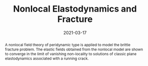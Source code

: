 ---
title: "Nonlocal Elastodynamics and Fracture"

authors:
- "Robert Lipton"
- admin
author_notes:
- "Corresponding author"
date: "2021-03-17"
doi: "10.1007/s00030-021-00683-x"

# Schedule page publish date (NOT publication's date).
publishDate: "2021-03-17"

# Publication type.
publication_types: ["article-journal"]

# Publication name and optional abbreviated publication name.
publication: "*Nonlinear Differential Equations and Applications NoDEA*"
publication_short: "NoDEA"

abstract: "A nonlocal field theory of peridynamic type is applied to model the brittle fracture problem. The elastic fields obtained from the nonlocal model are shown to converge in the limit of vanishing non-locality to solutions of classic plane elastodynamics associated with a running crack."

# Summary. An optional shortened abstract.
summary: ''

tags:
- Peridynamics
- Fracture Mechanics
- Applied Mathematics
- Elastodynamics
- Linear Elastic Fracture Mechanics
featured: true

# links:
url_pdf: ''
url_code: ''
url_source: 'https://doi.org/10.1007/s00030-021-00683-x'
---